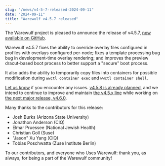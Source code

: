 ```yaml
---
slug: "/news/v4-5-7-released-2024-09-11"
date: "2024-09-11"
title: "Warewulf v4.5.7 released"
---
```


The Warewulf project is pleased to announce the release of v4.5.7, [now
available on GitHub][1].

[1]: https://github.com/warewulf/warewulf/releases/tag/v4.5.7

Warewulf v4.5.7 fixes the ability to override overlay files configured in
profiles with overlays configured per-node; fixes a template processing bug bug
in development-time overlay rendering; and improves the preview dracut-based
boot process to better support a "secure" boot process.

It also adds the ability to temporarily copy files into containers for possible
modification during `wwctl container exec` and `wwctl container shell`.

[Let us know][2] if you encounter any issues. [v4.5.8 is already planned][3],
and we intend to continue to improve and maintain [the v4.5.x line][4] while
working on [the next major release, v4.6.0][5].

[2]: https://github.com/warewulf/warewulf/issues/new/choose

[3]: https://github.com/warewulf/warewulf/milestone/18

[4]: https://github.com/warewulf/warewulf/milestone/11

[5]: https://github.com/warewulf/warewulf/milestone/7

Many thanks to the contributors for this release:

* Josh Burks (Arizona State University)
* Jonathon Anderson (CIQ)
* Elmar Pruessee (National Jewish Health)
* Christian Goll (Suse)
* "Jason" Xu Yang (CIQ)
* Tobias Poschwatta (Zuse Institute Berlin)

To our contributors, and everyone who Uses Warewulf: thank you, as always, for
being a part of the Warewulf community!
